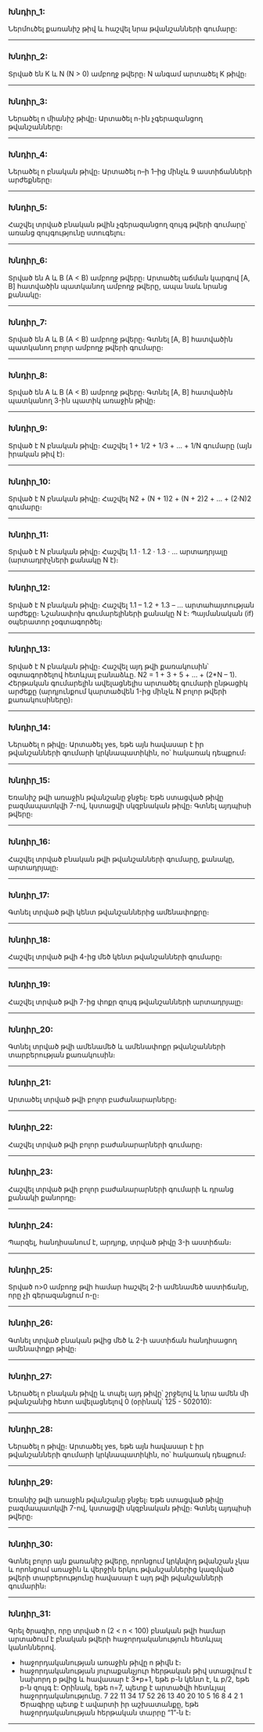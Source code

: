 ### Խնդիր_1:
Ներմուծել քառանիշ թիվ և հաշվել նրա թվանշանների գումարը: 

 ----------------------------
### Խնդիր_2:
Տրված են K և N (N > 0) ամբողջ թվերը։ N անգամ արտածել K թիվը։

------------------------------
### Խնդիր_3:
Ներածել n միանիշ թիվը։ Արտածել n-ին չգերազանցող թվանշանները։

------------------------------
### Խնդիր_4:
Ներածել n բնական թիվը։ Արտածել n–ի 1–ից մինչև 9 աստիճանների արժեքները։

------------------------------
### Խնդիր_5:
Հաշվել տրված բնական թվին չգերազանցող զույգ թվերի գումարը՝ առանց զույգությունը ստուգելու։

------------------------------
### Խնդիր_6:
Տրված են A և B (A < B) ամբողջ թվերը։ Արտածել աճման կարգով [A, B] հատվածին պատկանող ամբողջ թվերը, ապա նաև նրանց քանակը։

------------------------------
### Խնդիր_7:
Տրված են A և B (A < B) ամբողջ թվերը։ Գտնել [A, B] հատվածին պատկանող բոլոր ամբողջ թվերի գումարը։

------------------------------
### Խնդիր_8:
Տրված են A և B (A < B) ամբողջ թվերը։ Գտնել [A, B] հատվածին պատկանող 3-ին պատիկ առաջին թիվը։

------------------------------
### Խնդիր_9:
Տրված է N բնական թիվը։ Հաշվել 1 + 1/2 + 1/3 + … + 1/N  գումարը  (այն իրական թիվ է)։

------------------------------
### Խնդիր_10:
Տրված է N բնական թիվը։ Հաշվել N2 + (N + 1)2 + (N + 2)2 + … + (2·N)2 գումարը։

------------------------------
### Խնդիր_11:
Տրված է N բնական թիվը։ Հաշվել 1.1 · 1.2 · 1.3 · … արտադրյալը (արտադրիչների քանակը N է)։

------------------------------
### Խնդիր_12:
Տրված է N բնական թիվը։ Հաշվել 1.1 – 1.2 + 1.3 – … արտահայտության արժեքը։ Նշանափոխ գումարելիների քանակը N է։ Պայմանական (if) օպերատոր չօգտագործել։

------------------------------
### Խնդիր_13:
Տրված է N բնական թիվը։ Հաշվել այդ թվի քառակուսին՝ օգտագործելով հետևյալ բանաձևը. N2 = 1 + 3 + 5 + … + (2*N – 1). Հերթական գումարելին ավելացնելիս արտածել գումարի ընթացիկ արժեքը (արդյունքում կարտածվեն 1-ից մինչև N բոլոր թվերի քառակուսիները)։

------------------------------

### Խնդիր_14:

 Ներածել n թիվը։ Արտածել yes, եթե այն հավասար է իր թվանշանների գումարի կրկնապատիկին, no՝
հակառակ դեպքում։

-----------------------------

### Խնդիր_15:

 Եռանիշ թվի առաջին թվանշանը ջնջել։ Եթե ստացված թիվը բազմապատկվի 7-ով, կստացվի
սկզբնական թիվը։ Գտնել այդպիսի թվերը։

-----------------------------

### Խնդիր_16:
Հաշվել տրված բնական թվի թվանշանների գումարը, քանակը, արտադրյալը։

----------------------------

### Խնդիր_17:
Գտնել տրված թվի կենտ թվանշաններից ամենափոքրը։

----------------------------
### Խնդիր_18:
Հաշվել տրված թվի 4-ից մեծ կենտ թվանշանների գումարը։

----------------------------
### Խնդիր_19:
Հաշվել տրված թվի 7-ից փոքր զույգ թվանշանների արտադրյալը։

----------------------------
### Խնդիր_20:
Գտնել տրված թվի ամենամեծ և ամենափոքր թվանշանների տարբերության քառակուսին։

----------------------------

### Խնդիր_21:
Արտածել տրված թվի բոլոր բաժանարարները։

----------------------------

### Խնդիր_22:
Հաշվել տրված թվի բոլոր բաժանարարների գումարը։

----------------------------

### Խնդիր_23:
Հաշվել տրված թվի բոլոր բաժանարարների գումարի և դրանց քանակի քանորդը։

----------------------------


### Խնդիր_24:
Պարզել, հանդիսանում է, արդյոք, տրված թիվը 3-ի աստիճան։

----------------------------

### Խնդիր_25:
Տրված n>0 ամբողջ թվի համար հաշվել 2-ի ամենամեծ աստիճանը, որը չի գերազանցում n-ը։

----------------------------

### Խնդիր_26:
Գտնել տրված բնական թվից մեծ և 2-ի աստիճան հանդիսացող ամենափոքր թիվը։

----------------------------


### Խնդիր_27:

Ներածել n բնական թիվը և տպել այդ թիվը՝ շրջելով և նրա ամեն մի թվանշանից հետո ավելացնելով 0 (օրինակ՝ 125 - 502010):

----------------------------


### Խնդիր_28:

Ներածել n թիվը։ Արտածել yes, եթե այն հավասար է իր թվանշանների գումարի կրկնապատիկին, no՝ հակառակ դեպքում։

----------------------------


### Խնդիր_29:

Եռանիշ թվի առաջին թվանշանը ջնջել։ Եթե ստացված թիվը բազմապատկվի 7-ով,  կստացվի սկզբնական թիվը։ Գտնել այդպիսի թվերը։

----------------------------


### Խնդիր_30:

Գտնել  բոլոր այն քառանիշ թվերը, որոնցում կրկնվող թվանշան չկա և որոնցում առաջին և վերջին երկու թվանշաններից կազմված թվերի տարբերությունը հավասար է այդ թվի թվանշանների գումարին։

----------------------------


### Խնդիր_31:

Գրել ծրագիր, որը տրված n (2 < n < 100) բնական թվի համար արտածում է բնական թվերի հաջորդականություն հետևյալ կանոններով.
*	հաջորդականության առաջին թիվը n թիվն է։
*	հաջորդականության յուրաքանչյուր հերթական թիվ ստացվում է նախորդ p թվից և հավասար է 
3*p+1, եթե p-ն կենտ է, և 
p/2, եթե p-ն զույգ է:
Օրինակ, եթե n=7, պետք է արտածվի հետևյալ հաջորդականությունը.
		7 22 11 34 17 52 26 13 40 20 10 5 16 8 4 2 1
Ծրագիրը պետք է ավարտի իր աշխատանքը, եթե հաջորդականության հերթական տարրը “1”-ն է։

----------------------------




	


